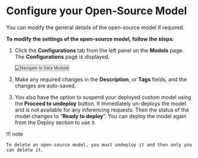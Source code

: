 # Configure your Open-Source Model

You can modify the general details of the open-source model if required.

**To modify the settings of the open-source model, follow the steps**:

1. Click the **Configurations** tab from the left panel on the **Models** page. The **Configurations** page is displayed.

    <img src="../images/navigate-to-data-module.png" alt="Navigate to Data Module" title="Navigate to Data Module" style="border: 1px solid gray; zoom:80%;">

1. Make any required changes in the **Description**, or **Tags** fields, and the changes are auto-saved.
2. You also have the option to suspend your deployed custom model using the **Proceed to undeploy** button. It immediately un-deploys the model and is not available for any inferencing requests. Then the status of the model changes to “**Ready to deploy**”. You can deploy the model again from the Deploy section to use it.

!!! note

    To delete an open-source model, you must undeploy it and then only you can delete it.
